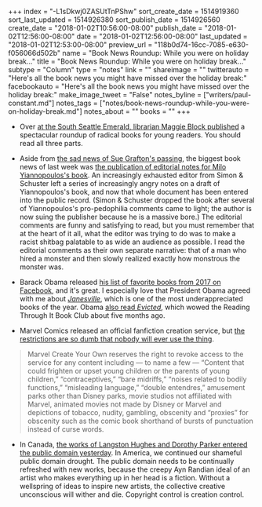 +++
index = "-L1sDkwj0ZASUtTnPShw"
sort_create_date = 1514919360
sort_last_updated = 1514926380
sort_publish_date = 1514926560
create_date = "2018-01-02T10:56:00-08:00"
publish_date = "2018-01-02T12:56:00-08:00"
date = "2018-01-02T12:56:00-08:00"
last_updated = "2018-01-02T12:53:00-08:00"
preview_url = "118b0d74-16cc-7085-e630-f056066d502b"
name = "Book News Roundup: While you were on holiday break..."
title = "Book News Roundup: While you were on holiday break..."
subtype = "Column"
type = "notes"
link = ""
shareimage = ""
twitterauto = "Here's all the book news you might have missed over the holiday break:"
facebookauto = "Here's all the book news you might have missed over the holiday break:"
make_image_tweet = "False"
notes_byline = ["writers/paul-constant.md"]
notes_tags = ["notes/book-news-roundup-while-you-were-on-holiday-break.md"]
notes_about = ""
books = ""
+++
* Over [at the South Seattle Emerald, librarian Maggie Block published](https://southseattleemerald.com/2017/12/27/rad-books-for-rad-kids-give-the-gift-of-resistance-part-1/) a spectacular roundup of radical books for young readers. You should read all three parts.

* Aside from [the sad news of Sue Grafton's passing](http://www.seattlereviewofbooks.com/reviews/alphabetical-order/), the biggest book news of last week was [the publication of editorial notes for Milo Yiannopoulos's book](http://www.vulture.com/2017/12/milo-yiannopoulos-book-editor-comments.html). An increasingly exhausted editor from Simon & Schuster left a series of increasingly angry notes on a draft of Yiannopoulos's book, and now that whole document has been entered into the public record. (Simon & Schuster dropped the book after several of Yiannopoulos's pro-pedophilia comments came to light; the author is now suing the publisher because he is a massive bore.) The editorial comments are funny and satisfying to read, but you must remember that at the heart of it all, what the editor was trying to do was to make a racist shitbag palatable to as wide an audience as possible. I read the editorial comments as their own separate narrative: that of a man who hired a monster and then slowly realized exactly how monstrous the monster was.

* Barack Obama released [his list of favorite books from 2017 on Facebook](https://www.facebook.com/barackobama/posts/10155532677446749), and it's great. I especially love that President Obama agreed with me about [*Janesville*](http://www.seattlereviewofbooks.com/reviews/it-was-always-this-way-until-it-wasnt/), which is one of the most underappreciated books of the year. Obama [also read *Evicted*](http://www.seattlereviewofbooks.com/notes/2017/08/03/evicted-is-such-a-good-book-it-rendered-me-effectively-speechless/), which wowed the Reading Through It Book Club about five months ago.

* Marvel Comics released an official fanfiction creation service, but [the restrictions are so dumb that nobody will ever use the thing](https://www.polygon.com/comics/2017/12/29/16829868/marvel-make-your-own-comics-app-terms-of-service).

<blockquote>Marvel Create Your Own reserves the right to revoke access to the service for any content including — to name a few — “Content that could frighten or upset young children or the parents of young children,” “contraceptives,” “bare midriffs,” “noises related to bodily functions,” “misleading language,” “double entendres,” amusement parks other than Disney parks, movie studios not affiliated with Marvel, animated movies not made by Disney or Marvel and depictions of tobacco, nudity, gambling, obscenity and “proxies” for obscenity such as the comic book shorthand of bursts of punctuation instead of curse words.</blockquote>

* In Canada, [the works of Langston Hughes and Dorothy Parker entered the public domain yesterday](https://boingboing.net/2017/12/31/life-plus-70.html). In America, we continued our shameful public domain drought. The public domain needs to be continually refreshed with new works, because the creepy Ayn Randian ideal of an artist who makes everything up in her head is a fiction. Without a wellspring of ideas to inspire new artists, the collective creative unconscious will wither and die. Copyright control is creation control.
